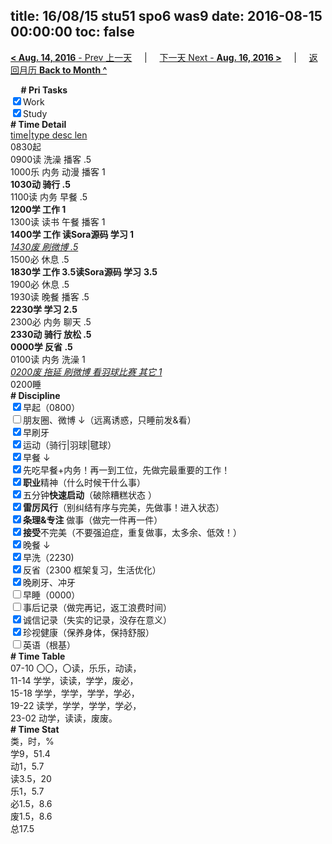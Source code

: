 title: 16/08/15 stu51 spo6 was9
date: 2016-08-15 00:00:00
toc: false
---
[**< Aug. 14, 2016** - Prev 上一天](/lifelogs/2016/08/d14.html) &nbsp; &nbsp; | &nbsp; &nbsp; [下一天 Next - **Aug. 16, 2016 >**](/lifelogs/2016/08/d16.html) &nbsp; &nbsp; |  &nbsp; &nbsp; [返回月历 **Back to Month ^**](/lifelogs/2016/08/index.html)
<br/><div><b>     # Pri Tasks</b></div><div><input checked="true" type="checkbox"/>Work</div><div><input checked="true" type="checkbox"/>Study</div><div><div><b># Time Detail</b></div></div><div><u>time|type desc len</u></div><div>0830起</div><div>0900读 洗澡 播客 .5</div><div>1000乐 内务 动漫 播客 1</div><div><b>1030动 骑行 .5</b></div><div>1100读 内务 早餐 .5</div><div><b>1200学 工作 1</b></div><div>1300读 读书 午餐 播客 1</div><div><b>1400学 工作 读Sora源码 学习 1</b></div><div><i><u>1430废 刷微博 .5</u></i></div><div>1500必 休息 .5</div><div><b>1830学 工作 3.5</b><b>读Sora源码 学习</b> <b>3.5</b></div><div>1900必 休息 .5</div><div>1930读 晚餐 播客 .5</div><div><b>2230学 学习 2.5</b></div><div>2300必 内务 聊天 .5</div><div><b>2330动 骑行 放松 .5</b></div><div><b>0000学 反省 .5</b></div><div>0100读 内务 洗澡 1</div><div><i><u>0200废 拖延 刷微博 看羽球比赛 其它 1</u></i></div><div>0200睡</div><div><b># Discipline</b></div><div><input checked="true" type="checkbox"/>早起（0800）</div><div><input type="checkbox"/>朋友圈、微博 ↓（远离诱惑，只睡前发&amp;看）</div><input checked="true" type="checkbox"/>早刷牙<div><input checked="true" type="checkbox"/>运动（骑行|羽球|毽球）</div><div><input checked="true" type="checkbox"/>早餐 ↓</div><div><input checked="true" type="checkbox"/>先吃早餐+内务！再一到工位，先做完最重要的工作！</div><div><input checked="true" type="checkbox"/><b>职业</b>精神（什么时候干什么事）</div><div><input checked="true" type="checkbox"/>五分钟<b>快速启动</b>（破除糟糕状态 ）</div><div><input checked="true" type="checkbox"/><b>雷厉风行</b>（别纠结有序与完美，先做事！进入状态）</div><div><input checked="true" type="checkbox"/><b>条理&amp;专注</b> 做事（做完一件再一件）</div><div><input checked="true" type="checkbox"/><b>接受</b>不完美（不要强迫症，重复做事，太多余、低效！）</div><div><input checked="true" type="checkbox"/>晚餐 ↓</div><div><input checked="true" type="checkbox"/>早洗（2230)</div><div><input checked="true" type="checkbox"/>反省（2300 框架复习，生活优化）</div><div><input checked="true" type="checkbox"/>晚刷牙、冲牙</div><div><input type="checkbox"/>早睡（0000）</div><div><div><div><div><input type="checkbox"/>事后记录（做完再记，返工浪费时间）</div></div><div><input checked="true" type="checkbox"/>诚信记录（失实的记录，没存在意义）</div></div><div><div><input checked="true" type="checkbox"/>珍视健康（保养身体，保持舒服）</div></div></div><div><input type="checkbox"/>英语（根基）</div><div><b># Time Table</b></div><div>07-10 〇〇，〇读，乐乐，动读，</div><div>11-14 学学，读读，学学，废必，</div><div>15-18 学学，学学，学学，学必，</div><div>19-22 读学，学学，学学，学必，</div><div>23-02 动学，读读，废废。</div><div><b># Time Stat</b></div><div>类，时，%</div><div>学9，51.4</div><div>动1，5.7</div><div>读3.5，20</div><div>乐1，5.7</div><div>必1.5，8.6</div><div>废1.5，8.6</div><div>总17.5</div>
